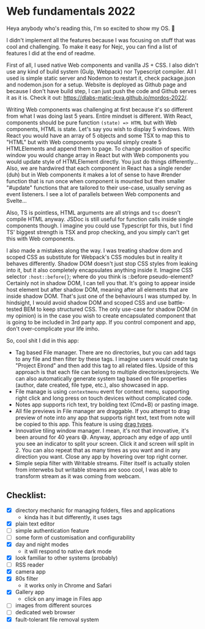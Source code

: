 # Web fundamentals 2022

Heya anybody who's reading this, I'm so excited to show  my OS. 👋 

I didn't implement all the features because I was focusing on stuff that was cool and challenging. To make it easy for 
Nejc, you can find a list of features I did at the end of readme.

First of all, I used native Web components and vanilla JS + CSS. I also didn't use any kind of build system 
(Gulp, Webpack) nor Typescript compiler. All I used is simple static server and Nodemon to restart it, check 
package.json and nodemon.json for a setup. Website is deployed as Github page and because I don't have build step, I can
just push the code and Github serves it as it is. Check it out: https://dlabs-matic-leva.github.io/mordos-2022/. 

Writing Web components was challenging at first because it's so different from what I was doing last 5 years. Entire 
mindset is different. With React, components should be pure function `(state) => HTML` but with Web components, 
HTML is state. Let's say you wish to display 5 windows. With React you would have an array of 5 objects and some TSX
to map this to "HTML" but with Web components you would simply create 5 HTMLElements and append them to page. To change 
position of specific window you would change array in React but with Web components you would update style of HTMLElement
directly. You just do things differently... Also, we are hardwired that each component in React has a single render (duh)
but in Web components it makes a lot of sense to have #render function that is run once when component is mounted but 
then smaller "#update" functions that are tailored to their use-case, usually serving as event listeners. I see a lot 
of parallels between Web components and Svelte...

Also, TS is pointless, HTML arguments are all strings and `tsc` doesn't compile HTML anyway. JSDoc is still useful for
function calls inside single components though. I imagine you could use Typescript for this, but I find TS' biggest 
strength is TSX and prop checking, and you simply can't get this with Web components.

I also made a mistakes along the way. I was treating shadow dom and scoped CSS as substitute for Webpack's CSS modules
but in reality it behaves differently. Shadow DOM doesn't just stop CSS styles from leaking into it, but it also 
completely encapsulates anything inside it. Imagine CSS selector `:host::before{}`; where do you think is ::before 
pseudo-element? Certainly not in shadow DOM, I can tell you that. It's going to appear inside host element but after 
shadow DOM, meaning after all elements that are inside shadow DOM. That's just one of the behaviours I was stumped by. 
In hindsight, I would avoid shadow DOM and scoped CSS and use battle-tested BEM to keep structured CSS. The only use-case
for shadow DOM (in my opinion) is in the case you wish to create encapsulated component that is going to be included
in 3rd party app. If you control component and app, don't over-complicate your life imho.

So, cool shit I did in this app:
* Tag based File manager. There are no directories, but you can add tags to any file and then filter by these tags.
I imagine users would create tag "Project Elrond" and then add this tag to all related files. Upside of this 
approach is that each file can belong to multiple directories/projects. We can also automatically generate system
tag based on file properties (author, date created, file type, etc.), also showcased in app.
* File manage is using `contextmenu` event for context menu, supporting right click and long press on touch devices 
without complicated code.
* Notes app supports rich text, try bolding text (Cmd+B) or pasting image.
* All file previews in File manager are draggable. If you attempt to drag preview of note into any app that supports
right text, text from note will be copied to this app. This feature is using [drag types](https://developer.mozilla.org/en-US/docs/Web/API/HTML_Drag_and_Drop_API/Recommended_drag_types#dragging_html_and_xml).
* Innovative tiling window manager. I mean, it's not that innovative, it's been around for 40 years 😅. Anyway, approach
any edge of app until you see an indicator to split your screen. Click it and screen will split in 2. You can also repeat
that as many times as you want and in any direction you want. Close any app by hovering over top right corner.
* Simple sepia filter with Writable streams. Filter itself is actually stolen from interwebs but writable streams are 
sooo cool, I was able to transform stream as it was coming from webcam.

## Checklist:

* [x] directory mechanic for managing folders, files and applications
  * kinda has it but differently, it uses tags
* [x] plain text editor
* [ ] simple authentication feature
* [ ] some form of customisation and configurability
* [x] day and night modes
  * it will respond to native dark mode
* [x] look familiar to other systems (probably)
* [ ] RSS reader
* [x] camera app
* [x] 80s filter
  * it works only in Chrome and Safari 
* [x] Gallery app
  * click on any image in Files app
* [ ] images from different sources
* [ ] dedicated web browser
* [x] fault-tolerant file removal system
